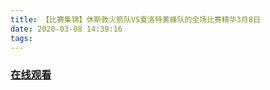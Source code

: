 ```yaml
---
title: 【比赛集锦】休斯敦火箭队VS夏洛特黄蜂队的全场比赛精华3月8日
date: 2020-03-08 14:39:16
tags:
---
```


### <a href="https://www.weibo.com/tv/v/IxCv945vg?fid=1034:4480126075731983" target="_blank">在线观看</a>


